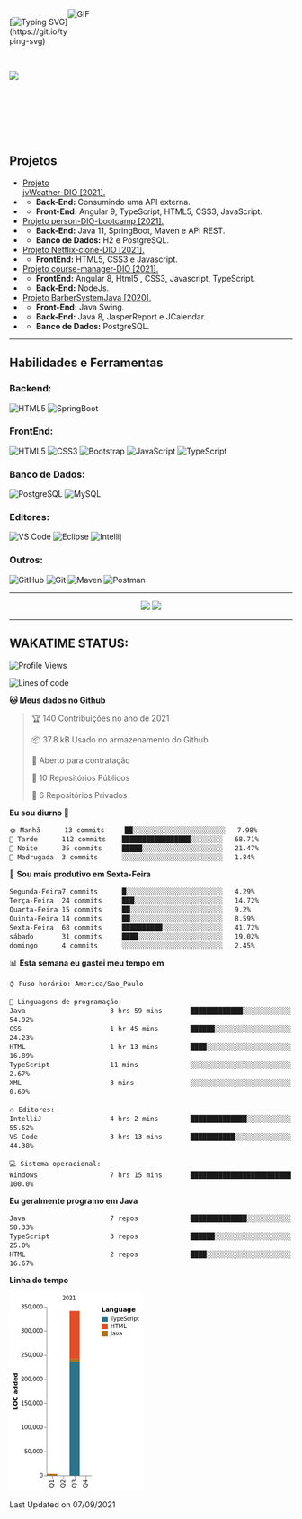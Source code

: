 
<img align="right" alt="GIF" src="https://github.com/abhisheknaiidu/abhisheknaiidu/blob/master/code.gif?raw=true" width="400" height="300" />

[![Typing SVG](https://readme-typing-svg.herokuapp.com?multiline=true&lines=Ol%C3%A1%2C+me+chamo+Aleff+Remberto,;Vem+me+conhecer!)](https://git.io/typing-svg)


<br>


<a href="https://www.linkedin.com/in/aleff-remberto-0b60b21b2/" rel="nofollow"><img src="https://camo.githubusercontent.com/c00f87aeebbec37f3ee0857cc4c20b21fefde8a96caf4744383ebfe44a47fe3f/68747470733a2f2f696d672e736869656c64732e696f2f62616467652f2d4c696e6b6564496e2d2532333030373742353f7374796c653d666f722d7468652d6261646765266c6f676f3d6c696e6b6564696e266c6f676f436f6c6f723d7768697465" data-canonical-src="https://img.shields.io/badge/-LinkedIn-%230077B5?style=for-the-badge&amp;logo=linkedin&amp;logoColor=white" style="max-width:100%;"></a>


<br>
<br>

<br>
<br>
<br>

## Projetos

-  <a href="https://github.com/AL33H/jvWeather-DIO">Projeto jvWeather-DIO [2021].</a>
- - **Back-End:** Consumindo uma API externa.   
- - **Front-End:** Angular 9, TypeScript, HTML5, CSS3, JavaScript.
-  <a href="https://github.com/AL33H/personAPI-DIO-bootcamp">Projeto person-DIO-bootcamp [2021].</a>
- - **Back-End:** Java 11, SpringBoot, Maven e API REST.   
- - **Banco de Dados:** H2 e PostgreSQL.
- <a href="https://github.com/AL33H/Netflix-clone-DIO">Projeto Netflix-clone-DIO [2021].</a>
- - **FrontEnd:** HTML5, CSS3 e Javascript.
- <a href="https://github.com/AL33H/course-manager-DIO">Projeto course-manager-DIO [2021].</a>
- - **FrontEnd:** Angular 8, Html5 , CSS3, Javascript, TypeScript. 
- - **Back-End:**  NodeJs.
- <a href="https://github.com/AL33H/BarberSystemJava">Projeto BarberSystemJava [2020].</a>
- - **Front-End:** Java Swing.  
- - **Back-End:** Java 8, JasperReport e JCalendar.   
- - **Banco de Dados:** PostgreSQL.

---

## Habilidades e Ferramentas

### Backend:
![HTML5](https://img.shields.io/badge/-Java-000000?style=plastic&logo=java&logoColor=white)
![SpringBoot](https://img.shields.io/badge/-SpringBoot-000000?style=plastic&logo=springboot)


### FrontEnd:
![HTML5](https://img.shields.io/badge/-HTML5-000000?style=plastic&logo=html5)
![CSS3](https://img.shields.io/badge/-CSS3-000000?style=plastic&logo=css3&logoColor=1572B6)
![Bootstrap](https://img.shields.io/badge/-Bootstrap-000000?style=plastic&logo=bootstrap)
![JavaScript](https://img.shields.io/badge/-JavaScript-000000?style=plastic-square&logo=javascript)
![TypeScript](https://img.shields.io/badge/-TypeScript-000000?style=plastic-square&logo=typescript)


### Banco de Dados:
![PostgreSQL](https://img.shields.io/badge/-PostgreSQL-181717?style=plastic&logo=postgresql)
![MySQL](https://img.shields.io/badge/-MySQL-black?style=plastic&logo=mysql)


### Editores:
![VS Code](https://img.shields.io/badge/-VS%20Code-000000?style=plastic&logo=visual-studio-code&logoColor=blue)
![Eclipse](https://img.shields.io/badge/-Eclipse-000000?style=plastic&logo=eclipse&logoColor=290c4a)
![Intellij](https://img.shields.io/badge/-Intellij-000000?style=plastic&logo=jetbrains)

### Outros:
![GitHub](https://img.shields.io/badge/-GitHub-181717?style=plastic&logo=github)
![Git](https://img.shields.io/badge/-Git-black?style=plastic&logo=git)
![Maven](https://img.shields.io/badge/-Maven-181717?style=plastic&logo=apachemaven)
![Postman](https://img.shields.io/badge/-Postman-181717?style=plastic&logo=postman)


---


  

  
<p align="center">
<img height="137px" src="https://github-readme-stats.vercel.app/api?username=AL33H&hide_title=true&hide_border=true&show_icons=true&include_all_commits=true&count_private=true&line_height=21&text_color=000&icon_color=000&bg_color=0,ea6161,ffc64d,fffc4d,52fa5a&theme=graywhite" />


<img height="137px" src="https://github-readme-stats.vercel.app/api/top-langs/?username=AL33H&hide=html&hide_title=true&hide_border=true&layout=compact&langs_count=6&exclude_repo=comp426,Redventures-Movie-Quotes&text_color=000&icon_color=fff&bg_color=0,52fa5a,4dfcff,c64dff&theme=graywhite" />
<br>
</a>


---

## WAKATIME STATUS:


<!--START_SECTION:waka-->
![Profile Views](http://img.shields.io/badge/Visualizac%C3%B5es%20do%20perfil-335-blue)

![Lines of code](https://img.shields.io/badge/Desde%20o%20Hello%20World%20eu%20escrevi-344836%20linhas%20de%20c%C3%B3digo-blue)

**🐱 Meus dados no Github** 

> 🏆 140 Contribuições no ano de 2021
 > 
> 📦 37.8 kB Usado no armazenamento do Github 
 > 
> 💼 Aberto para contratação
 > 
> 📜 10 Repositórios Públicos 
 > 
> 🔑 6 Repositórios Privados  
 > 
**Eu sou diurno 🐤** 

```text
🌞 Manhã      13 commits     ██░░░░░░░░░░░░░░░░░░░░░░░   7.98% 
🌆 Tarde      112 commits    █████████████████░░░░░░░░   68.71% 
🌃 Noite      35 commits     █████░░░░░░░░░░░░░░░░░░░░   21.47% 
🌙 Madrugada  3 commits      ░░░░░░░░░░░░░░░░░░░░░░░░░   1.84%

```
📅 **Sou mais produtivo em Sexta-Feira** 

```text
Segunda-Feira7 commits      █░░░░░░░░░░░░░░░░░░░░░░░░   4.29% 
Terça-Feira  24 commits     ███░░░░░░░░░░░░░░░░░░░░░░   14.72% 
Quarta-Feira 15 commits     ██░░░░░░░░░░░░░░░░░░░░░░░   9.2% 
Quinta-Feira 14 commits     ██░░░░░░░░░░░░░░░░░░░░░░░   8.59% 
Sexta-Feira  68 commits     ██████████░░░░░░░░░░░░░░░   41.72% 
sábado       31 commits     ████░░░░░░░░░░░░░░░░░░░░░   19.02% 
domingo      4 commits      ░░░░░░░░░░░░░░░░░░░░░░░░░   2.45%

```


📊 **Esta semana eu gastei meu tempo em** 

```text
⌚︎ Fuso horário: America/Sao_Paulo

💬 Linguagens de programação: 
Java                     3 hrs 59 mins       █████████████░░░░░░░░░░░░   54.92% 
CSS                      1 hr 45 mins        ██████░░░░░░░░░░░░░░░░░░░   24.23% 
HTML                     1 hr 13 mins        ████░░░░░░░░░░░░░░░░░░░░░   16.89% 
TypeScript               11 mins             ░░░░░░░░░░░░░░░░░░░░░░░░░   2.67% 
XML                      3 mins              ░░░░░░░░░░░░░░░░░░░░░░░░░   0.69%

🔥 Editores: 
IntelliJ                 4 hrs 2 mins        ██████████████░░░░░░░░░░░   55.62% 
VS Code                  3 hrs 13 mins       ███████████░░░░░░░░░░░░░░   44.38%

💻 Sistema operacional: 
Windows                  7 hrs 15 mins       █████████████████████████   100.0%

```

**Eu geralmente programo em Java** 

```text
Java                     7 repos             ██████████████░░░░░░░░░░░   58.33% 
TypeScript               3 repos             ██████░░░░░░░░░░░░░░░░░░░   25.0% 
HTML                     2 repos             ████░░░░░░░░░░░░░░░░░░░░░   16.67%

```


**Linha do tempo**

![Chart not found](https://raw.githubusercontent.com/AL33H/AL33H/main/charts/bar_graph.png) 


 Last Updated on 07/09/2021
<!--END_SECTION:waka-->


